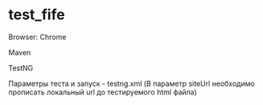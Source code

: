 # test_fife

Browser: Chrome

Maven

TestNG

Параметры теста и запуск - testng.xml (В параметр siteUrl необходимо прописать локальный url до тестируемого html файла)
